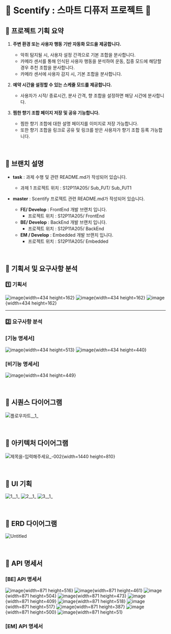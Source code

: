 # 💜 Scentify : 스마트 디퓨저 프로젝트 💜

## 📌 프로젝트 기획 요약

1. **주변 환경 또는 사용자 행동 기반 자동화 모드을 제공합니다.**
    - 악취 탐지될 시, 사용자 설정 간격으로 기본 조합을 분사합니다.
   - 카메라 센서를 통해 인식된 사용자 행동을 분석하여 운동, 집중 모드에 해당할 경우 추천 조합을 분사합니다.
   - 카메라 센서에 사용자 감지 시, 기본 조합을 분사합니다.
 
2. **예약 시간을 설정할 수 있는 스케줄 모드를 제공합니다.**
    - 사용자가 시작/ 종료시간, 분사 간격, 향 조합을 설정하면 해당 시간에 분사합니다.

3. **찜한 향기 조합 페이지 저장 및 공유 기능합니다.**
    - 찜한 향기 조합에 대한 설명 페이지를 이미지로 저장 가능합니다.
    - 또한 향기 조합을 링크로 공유 및 링크를 받은 사용자가 향기 조합 등록 가능합니다.

<br>

## 📌 브랜치 설명
- **task** : 과제 수행 및 관련 README.md가 작성되어 있습니다.
    - 과제 1 프로젝트 위치 : S12P11A205/ Sub_PJT/ Sub_PJT1

- **master** : Scentify 프로젝트 관련 README.md가 작성되어 있습니다.
    - **FE/ Develop** : FrontEnd 개발 브랜치 입니다.
        - 프로젝트 위치 : S12P11A205/ FrontEnd
    - **BE/ Develop** : BackEnd 개발 브랜치 입니다.
        - 프로젝트 위치 : S12P11A205/ BackEnd
    - **EM / Develop** : Embedded 개발 브랜치 입니다.
        - 프로젝트 위치 : S12P11A205/ Embedded

<br>

## 📌 기획서 및 요구사항 분석
### 1️⃣ 기획서
![image](/uploads/6c83953a8e0fc12d0d145f7576724bc4/image.png){width=434 height=162}
![image](/uploads/661ca29ea486c53180be1e4e48ca9276/image.png){width=434 height=162}
![image](/uploads/e7e18582a2f99835c172c14f1284b7e7/image.png){width=434 height=162}

---

### 2️⃣ 요구사항 분석
### **[기능 명세서]**
![image](/uploads/706bddf2796238e110e9fa15bdf2f22b/image.png){width=434 height=513}
![image](/uploads/6583f0713f3e4133c8c43b71d55e08b8/image.png){width=434 height=440}

### **[비기능 명세서]**
![image](/uploads/1d4daef782b7037dc4d44817a698de3f/image.png){width=434 height=449}

<br>

## 📌 시퀀스 다이어그램
![플로우차트__1_](/uploads/3b851b6ce0faef01896a6dfe439e99f0/플로우차트__1_.png)

<br>

## 📌 아키텍처 다이어그램
![제목을-입력해주세요_-002](/uploads/77893ad96877a18c95373934d64eb897/제목을-입력해주세요_-002.png){width=1440 height=810}

<br>

## 📌 UI 기획
![1__1_](/uploads/9e62a0fdb450fdd06c0943cc12b2662b/1__1_.png)
![2__1_](/uploads/e29f79ab3518faab66d5e7b66c0ba148/2__1_.png)
![3__1_](/uploads/f932b93a63f39811609a3ea44cd901f5/3__1_.png)

<br>

## 📌 ERD 다이어그램
![Untitled](/uploads/6969039fd2a703988aaabf8f21dac0ec/Untitled.png)

<br>

## 📌 API 명세서
### [BE] API 명세서
![image](/uploads/55f0a4241db1e1e68b27249bf1380626/image.png){width=871 height=516}
![image](/uploads/9e8285c8c12bd44908c172cc899e5b29/image.png){width=871 height=461}
![image](/uploads/afa29cc78f5b4d2309a22e24f365746e/image.png){width=871 height=504}
![image](/uploads/9e87ca1ec81f7841f5fe248ea7e36e0d/image.png){width=871 height=473}
![image](/uploads/aba6ed9ed7fbf69a96947d8ddd10cc77/image.png){width=871 height=409}
![image](/uploads/105ceebbb5038f1effef40638fb3253d/image.png){width=871 height=518}
![image](/uploads/d7f7bab0ce1abaa9cf23b70c24f99906/image.png){width=871 height=517}
![image](/uploads/f5e0d2a4e7d6639cd93a33b7bb519736/image.png){width=871 height=387}
![image](/uploads/b966e56b277b55a7d635fff204e2cf74/image.png){width=871 height=500}
![image](/uploads/d65367e2033991d5d4e72242b049e265/image.png){width=871 height=51}

### [EM] API 명세서